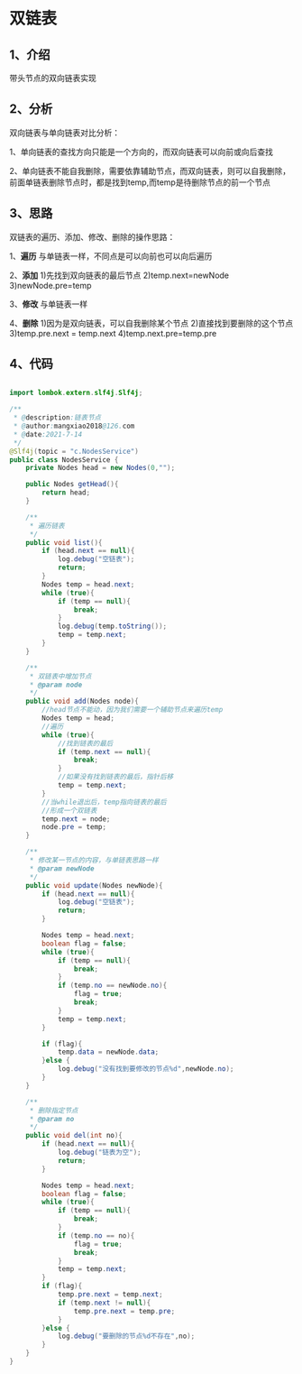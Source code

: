 # 双链表

## 1、介绍

带头节点的双向链表实现

## 2、分析

双向链表与单向链表对比分析：

1、单向链表的查找方向只能是一个方向的，而双向链表可以向前或向后查找

2、单向链表不能自我删除，需要依靠辅助节点，而双向链表，则可以自我删除，前面单链表删除节点时，都是找到temp,而temp是待删除节点的前一个节点

## 3、思路

双链表的遍历、添加、修改、删除的操作思路：

1、**遍历** 与单链表一样，不同点是可以向前也可以向后遍历

2、**添加** 1)先找到双向链表的最后节点 2)temp.next=newNode 3)newNode.pre=temp

3、**修改** 与单链表一样

4、**删除** 1)因为是双向链表，可以自我删除某个节点 2)直接找到要删除的这个节点 3)temp.pre.next = temp.next 4)temp.next.pre=temp.pre

## 4、代码

```java

import lombok.extern.slf4j.Slf4j;

/**
 * @description:链表节点
 * @author:mangxiao2018@126.com
 * @date:2021-7-14
 */
@Slf4j(topic = "c.NodesService")
public class NodesService {
    private Nodes head = new Nodes(0,"");

    public Nodes getHead(){
        return head;
    }

    /**
     * 遍历链表
     */
    public void list(){
        if (head.next == null){
            log.debug("空链表");
            return;
        }
        Nodes temp = head.next;
        while (true){
            if (temp == null){
                break;
            }
            log.debug(temp.toString());
            temp = temp.next;
        }
    }

    /**
     * 双链表中增加节点
     * @param node
     */
    public void add(Nodes node){
        //head节点不能动，因为我们需要一个辅助节点来遍历temp
        Nodes temp = head;
        //遍历
        while (true){
            //找到链表的最后
            if (temp.next == null){
                break;
            }
            //如果没有找到链表的最后，指针后移
            temp = temp.next;
        }
        //当while退出后，temp指向链表的最后
        //形成一个双链表
        temp.next = node;
        node.pre = temp;
    }

    /**
     * 修改某一节点的内容，与单链表思路一样
     * @param newNode
     */
    public void update(Nodes newNode){
        if (head.next == null){
            log.debug("空链表");
            return;
        }

        Nodes temp = head.next;
        boolean flag = false;
        while (true){
            if (temp == null){
                break;
            }
            if (temp.no == newNode.no){
                flag = true;
                break;
            }
            temp = temp.next;
        }

        if (flag){
            temp.data = newNode.data;
        }else {
            log.debug("没有找到要修改的节点%d",newNode.no);
        }
    }

    /**
     * 删除指定节点
     * @param no
     */
    public void del(int no){
        if (head.next == null){
            log.debug("链表为空");
            return;
        }

        Nodes temp = head.next;
        boolean flag = false;
        while (true){
            if (temp == null){
                break;
            }
            if (temp.no == no){
                flag = true;
                break;
            }
            temp = temp.next;
        }
        if (flag){
            temp.pre.next = temp.next;
            if (temp.next != null){
                temp.pre.next = temp.pre;
            }
        }else {
            log.debug("要删除的节点%d不存在",no);
        }
    }
}

```




